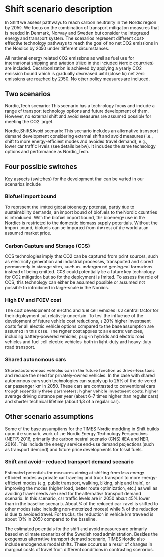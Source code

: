 # Shift scenario description

In Shift we assess pathways to reach carbon neutrality in the Nordic region by 2050. We focus on the combination of transport mitigation measures that is needed in Denmark, Norway and Sweden but consider the integrated energy and transport system. The scenarios represent different cost-effective technology pathways to reach the goal of no net CO2 emissions in the Nordics by 2050 under different circumstances.

All national energy related CO2 emissions as well as fuel use for international shipping and aviation (filled in the included Nordic countries) are included. Decarbonization is achieved by applying a yearly CO2 emission bound which is gradually decreased until (close to) net zero emissions are reached by 2050. No other policy measures are included. 

## Two scenarios

Nordic_Tech scenario: This scenario has a technology focus and include a range of transport technology options and future development of them. However, no external shift and avoid measures are assumed possible for meeting the CO2 target. 

Nordic_Shift&Avoid scenario: This scenario includes an alternative transport demand development considering external shift and avoid measures (i.e., shift to more energy-efficient modes and avoided travel demand), e.g., lower car traffic levels (see details below). It includes the same technology options and performance as Nordic_Tech.

## Four possible switches

Key aspects (switches) for the development that can be varied in our scenarios include: 

### Biofuel import bound

To represent the limited global bioenergy potential, partly due to sustainability demands, an import bound of biofuels to the Nordic countries is introduced. With the biofuel import bound, the bioenergy use in the Nordics is restricted to the domestic biomass supply potentials. Without the import bound, biofuels can be imported from the rest of the world at an assumed market price. 

### Carbon Capture and Storage (CCS)

CCS technologies imply that CO2 can be captured from point sources, such as electricity generation and industrial processes, transported and stored permanently in storage sites, such as underground geological formations instead of being emitted. CCS could potentially be a future key technology for CO2 mitigation but so for the deployment is limited. To assess the role of CCS, this technology can either be assumed possible or assumed not possible to introduced in large-scale in the Nordics. 

### High EV and FCEV cost

The cost development of electric and fuel cell vehicles is a central factor for their deployment but relatively uncertain. To test the influence of the development of future vehicle cost reductions, a 20% higher investment costs for all electric vehicle options compared to the base assumption are assumed in this case. The higher cost applies to all electric vehicles, including battery-powered vehicles, plug-in hybrids and electric road vehicles and fuel cell electric vehicles, both in light-duty and heavy-duty road transport. 

### Shared autonomous cars

Shared autonomous vehicles can in the future function as driver-less taxis and reduce the need for privately-owned vehicles. In the case with shared autonomous cars such technologies can supply up to 25% of the delivered car passenger km in 2050. These cars are contrasted to conventional cars trough essentially three parameters: higher vehicle investment costs, higher average driving distance per year (about 6-7 times higher than regular cars) and shorter technical lifetime (about 1/3 of a regular car). 

## Other scenario assumptions

Some of the base assumptions for the TIMES Nordic modeling in Shift builds upon the scenario work of the Nordic Energy Technology Perspectives (NETP) 2016, primarily the carbon neutral scenario (CNS) (IEA and NER, 2016). This include the energy service end-use demand projections (such as transport demand) and future price developments for fossil fuels. 

### Shift and avoid – reduced transport demand scenario

Estimated potentials for measures aiming at shifting from less energy efficient modes as private car traveling and truck transport to more energy-efficient modes (e.g, public transport, walking, biking, ship and train), or improving the modes (higher load, better route optimization, etc.) as well as avoiding travel needs are used for the alternative transport demand scenario. In this scenario, car traffic levels are in 2050 about 45% lower than in the baseline scenario. About ¾ of the reduced car travel is shifted to other modes (also including non-motorized modes) while ¼ of the reduction is due to avoided travel. For trucks, the reduction in vehicle km traveled is about 10% in 2050 compared to the baseline.   

The estimated potentials for the shift and avoid measures are primarily based on climate scenarios of the Swedish road administration. Besides the exogenous alternative transport demand scenario, TIMES Nordic also include endogenous modal shifts. These occurs as a result of changes in marginal costs of travel from different conditions in contrasting scenarios. 
